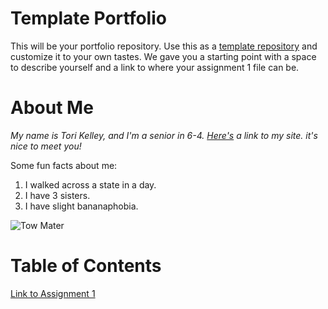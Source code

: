 # Template Portfolio
This will be your portfolio repository. Use this as a [template repository](https://docs.github.com/en/repositories/creating-and-managing-repositories/creating-a-template-repository) and customize it to your own tastes. We gave you a starting point with a space to describe yourself and a link to where your assignment 1 file can be.

# About Me
*My name is Tori Kelley, and I'm a senior in 6-4. [Here's](https://akatorik.wordpress.com/) a link to my site. it's nice to meet you!*

Some fun facts about me:
1. I walked across a state in a day.
2. I have 3 sisters.
3. I have slight bananaphobia.

![Tow Mater](assets/Mater_from_Cars.jpg)


# Table of Contents
[Link to Assignment 1](assignments/assignment1.md)
